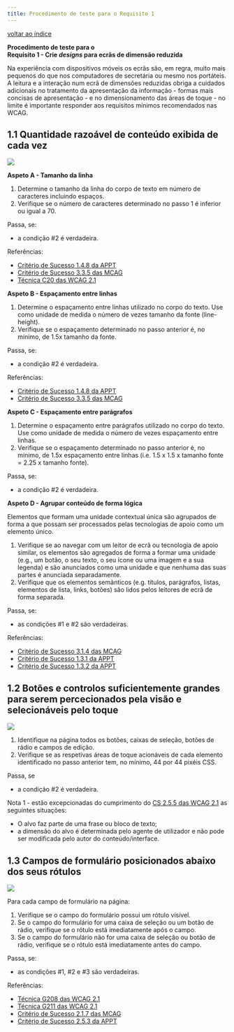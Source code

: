 ```yaml
---
title: Procedimento de teste para o Requisito 1 
---
```


[voltar ao índice](index.md)

**Procedimento de teste para o**<br>**Requisito 1 - Crie <em lang="en">designs</em> para ecrãs de dimensão reduzida**

Na experiência com dispositivos móveis os ecrãs são, em regra, muito mais pequenos do que nos computadores de secretária ou mesmo nos portáteis. A leitura e a interação num ecrã de dimensões reduzidas obriga a cuidados adicionais no tratamento da apresentação da informação - formas mais concisas de apresentação - e no dimensionamento das áreas de toque - no limite é importante responder aos requisitos mínimos recomendados nas WCAG.

## 1.1 Quantidade razoável de conteúdo exibida de cada vez

![](https://selo.usabilidade.gov.pt/wp-content/uploads/2024/10/aspeto_critico-mobile_1-1_blue-1.svg)

**Aspeto A - Tamanho da linha**

1. Determine o tamanho da linha do corpo de texto em número de caracteres incluindo espaços.
2. Verifique se o número de caracteres determinado no passo 1 é inferior ou igual a 70.

Passa, se:

- a condição #2 é verdadeira.

Referências:

- [Critério de Sucesso 1.4.8 da APPT](https://appt.org/en/guidelines/wcag/success-criterion-1-4-8)
- [Critério de Sucesso 3.3.5 das MCAG](https://getevinced.github.io/mcag/#text-lines-length)
- [Técnica C20 das WCAG 2.1](https://www.w3.org/WAI/WCAG22/Techniques/css/C20)

**Aspeto B - Espaçamento entre linhas**

1. Determine o espaçamento entre linhas utilizado no corpo do texto. Use como unidade de medida o número de vezes tamanho da fonte (line-height).
2. Verifique se o espaçamento determinado no passo anterior é, no mínimo, de 1.5x tamanho da fonte.

Passa, se:

- a condição #2 é verdadeira.

Referências:

- [Critério de Sucesso 1.4.8 da APPT](https://appt.org/en/guidelines/wcag/success-criterion-1-4-8)
- [Critério de Sucesso 3.3.5 das MCAG](https://getevinced.github.io/mcag/#text-blocks-lignment)

**Aspeto C - Espaçamento entre parágrafos**

1. Determine o espaçamento entre parágrafos utilizado no corpo do texto. Use como unidade de medida o número de vezes espaçamento entre linhas.
2. Verifique se o espaçamento determinado no passo anterior é, no mínimo, de 1.5x espaçamento entre linhas (i.e. 1.5 x 1.5 x tamanho fonte = 2.25 x tamanho fonte).

Passa, se:

- a condição #2 é verdadeira.

**Aspeto D - Agrupar conteúdo de forma lógica**

Elementos que formam uma unidade contextual única são agrupados de forma a que possam ser processados pelas tecnologias de apoio como um elemento único.

1. Verifique se ao navegar com um leitor de ecrã ou tecnologia de apoio similar, os elementos são agregados de forma a formar uma unidade (e.g., um botão, o seu texto, o seu ícone ou uma imagem e a sua legenda) e são anunciados como uma unidade e que nenhuma das suas partes é anunciada separadamente.
2. Verifique que os elementos semânticos (e.g. títulos, parágrafos, listas, elementos de lista, links, botões) são lidos pelos leitores de ecrã de forma separada.

Passa, se:

- as condições #1 e #2 são verdadeiras.

Referências:

- [Critério de Sucesso 3.1.4 das MCAG](https://getevinced.github.io/mcag/#logical-content-grouping)
- [Critério de Sucesso 1.3.1 da APPT](https://appt.org/en/guidelines/wcag/success-criterion-1-3-1)
- [Critério de Sucesso 1.3.2 da APPT](https://appt.org/en/guidelines/wcag/success-criterion-1-3-2)



## 1.2 Botões e controlos suficientemente grandes para serem percecionados pela visão e selecionáveis pelo toque

![](https://selo.usabilidade.gov.pt/wp-content/uploads/2024/10/aspeto_critico-mobile_1-2_blue-1.svg)

1. Identifique na página todos os botões, caixas de seleção, botões de rádio e campos de edição.
2. Verifique se as respetivas áreas de toque acionáveis de cada elemento identificado no passo anterior tem, no mínimo, 44 por 44 pixéis CSS.

Passa, se

- a condição #2 é verdadeira.

Nota 1 -  estão excepcionadas do cumprimento do [CS 2.5.5 das WCAG 2.1](https://www.acessibilidade.gov.pt/wcag/#target-size) as seguintes situações:

- O alvo faz parte de uma frase ou bloco de texto;
- a dimensão do alvo é determinada pelo agente de utilizador e não pode ser modificada pelo autor do conteúdo/interface.

## 1.3 Campos de formulário posicionados abaixo dos seus rótulos

![](https://selo.usabilidade.gov.pt/wp-content/uploads/2024/10/aspeto_critico-mobile_1-3_blue-1.svg)

Para cada campo de formulário na página:

1. Verifique se o campo do formulário possui um rótulo visível.
2. Se o campo do formulário for uma caixa de seleção ou um botão de rádio, verifique se o rótulo está imediatamente após o campo.
3. Se o campo do formulário não for uma caixa de seleção ou botão de rádio, verifique se o rótulo está imediatamente antes do campo.

Passa, se:

- as condições #1, #2 e #3 são verdadeiras.

Referências:

- [Técnica G208 das WCAG 2.1](https://www.w3.org/WAI/WCAG22/Techniques/general/G208.html)
- [Técnica G211 das WCAG 2.1](https://www.w3.org/WAI/WCAG22/Techniques/general/G211.html)
- [Critério de Sucesso 2.1.7 das MCAG](https://getevinced.github.io/mcag/#visible-label-included-in-accessible-names)
- [Critério de Sucesso 2.5.3 da APPT](https://appt.org/en/guidelines/wcag/success-criterion-2-5-3)
